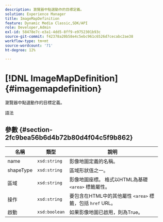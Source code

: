 ```yaml
---
description: 瀏覽器中點選動作的目標定義。
solution: Experience Manager
title: ImageMapDefinition
feature: Dynamic Media Classic,SDK/API
role: Developer,Admin
exl-id: 58478e7c-e3a1-4dd5-8ff9-e9752301b93c
source-git-commit: f42378a20b58e4c5ebc961c6526d7cecabc2ae38
workflow-type: tm+mt
source-wordcount: '71'
ht-degree: 12%

---
```


# [!DNL ImageMapDefinition]{#imagemapdefinition}

瀏覽器中點選動作的目標定義。

語法

## 參數 {#section-2fc9bea56b6d4b72b80d4f04c5f9b862}

| 名稱 | 類型 | 說明 |
|---|---|---|
| name | `xsd:string` | 影像地圖定義的名稱。 |
| shapeType | `xsd:string` | 區域形狀值之一。 |
| 區域 | `xsd:string` | 影像地圖座標。 格式以HTML為基礎 `<area>` 標籤屬性。 |
| 操作 | `xsd:string` | 要包含在HTML中的其他屬性 `<area>` 標籤，包括 `href` URL。 |
| 啟動 | `xsd:boolean` | 如果影像地圖已啟用，則為True。 |
